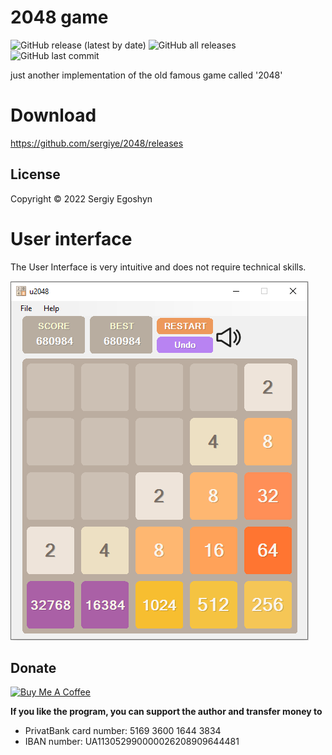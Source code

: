 # 2048 game
![GitHub release (latest by date)](https://img.shields.io/github/v/release/sergiye/2048?style=plastic)
![GitHub all releases](https://img.shields.io/github/downloads/sergiye/2048/total?style=plastic)
![GitHub last commit](https://img.shields.io/github/last-commit/sergiye/2048?style=plastic)

just another implementation of the old famous game called '2048'

# Download
https://github.com/sergiye/2048/releases

## License
Copyright © 2022 Sergiy Egoshyn

# User interface
The User Interface is very intuitive and does not require
technical skills.

![alt tag](https://raw.githubusercontent.com/sergiye/2048/master/Screenshot.png)

## Donate

<a href=https://www.buymeacoffee.com/sergiye>
<img src="https://www.buymeacoffee.com/assets/img/custom_images/yellow_img.png" alt="Buy Me A Coffee" style="height: auto !important;width: auto !important;" />
</a>

**If you like the program, you can support the author and transfer money to**
- PrivatBank card number: 5169 3600 1644 3834
- IBAN number: UA113052990000026208909644481
